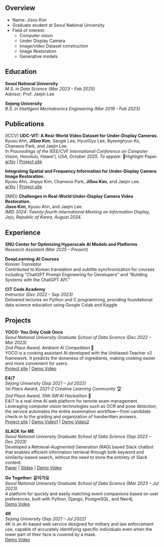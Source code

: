 ## Overview
- Name: Jisoo Kim
- Graduate student at Seoul National University
- Field of interest:
  - Computer vision
  - Under Display Camera
  - Image/video Dataset construction
  - Image Restoration
  - Generative models

## Education
**Seoul National University**     
_M.S. in Data Science (Mar 2023 - Feb 2025)_  
Advisor: Prof. Jaejin Lee

**Sejong University**    
_B.S. in Intelligent Mechatronics Engineering (Mar 2019 - Feb 2023)_

 
## Publications
[ICCV] **UDC-VIT: A Real-World Video Dataset for Under-Display Cameras.**   
Kyusu Ahn, **JiSoo Kim**, Sangik Lee, HyunGyu Lee, Byeonghyun Ko, Chanwoo Park, and Jaejin Lee.   
_In Proceedings of the IEEE/CVF International Conference on Computer Vision, Honolulu, Hawai’i, USA, October 2025. To appear._ 🏅Highlight Paper.  
[arXiv](https://arxiv.org/abs/2501.18545) | [Project site](https://mcrl.github.io/UDC)

**Integrating Spatial and Frequency Information for Under-Display Camera Image Restoration.**  
Kyusu Ahn, Jinpyo Kim, Chanwoo Park, **JiSoo Kim**, and Jaejin Lee.  
[arXiv](https://arxiv.org/abs/2501.18517) | [Project site](https://github.com/mcrl/SFIM)
  
[IMID] **Challenges in Real-World Under-Display Camera Video Restoration.**   
**Jisoo Kim**, Kyusu Ahn, and Jaejin Lee.  
_IMID 2024: Twenty-fourth International Meeting on Information Display, Jeju, Republic of Korea, August 2024._

## Experience

**SNU Center for Optimizing Hyperscale AI Models and Platforms**  
_Research Assistant (Mar 2025 – Present)_

**DeepLearning.AI Courses**  
_Korean Translator_  
Contributed to Korean translation and subtitle synchronization for courses including "ChatGPT Prompt Engineering for Developers" and "Building Systems with the ChatGPT API."  

**CIT Code Academy**  
_Instructor (Dec 2022 – Sep 2023)_  
Delivered lectures on Python and C programming, providing foundational data science education using Google Colab and Kaggle.



## Projects

**YOCO: You Only Cook Once**  
_Seoul National University Graduate School of Data Science (Dec 2022 – Mar 2023)_  
_2nd Place Award, Ambient AI Competition_ 🥈     
YOCO is a cooking assistant AI developed with the Unbiased-Teacher v2 framework. It predicts the doneness of ingredients, making cooking easier and more convenient for users.  
[Project site](https://github.com/SNU-YOCO/YOCO) | [Demo Video](https://youtu.be/nylaXRa7xTk?si=EuNJ2xkx2pxYAtpD)  

**E4/7**  
_Sejong University (Sep 2021 – Jul 2022)_  
_1st Place Award, 2021-2 Creative Learning Community_ 🏆  
_2nd Place Award, 10th SW·AI Hackathon_ 🥈    
E4/7 is a real-time AI web platform for remote exam management. Leveraging computer vision technologies such as OCR and pose detection, the service automates the entire examination workflow—from candidate check-in to the grading and organization of handwritten answers.  
[Project site](https://github.com/E4-7) | [Demo Video1](https://youtu.be/VMCRFsKPW48) | [Demo Video2](https://youtu.be/d06-pK4OCiM) 

**SLACK for ME**  
_Seoul National University Graduate School of Data Science (Sep 2023 – Dec 2023)_    
Developed a Retrieval-Augmented Generation (RAG) based Slack chatbot that enables efficient information retrieval through both keyword and similarity-based search, without the need to store the entirety of Slack content.  
[Paper](Projects/Slack_for_me/Personalized_Chatbot_Service_for_GSDS_Slack_Users.pdf) | [Slides](Projects/Slack_for_me/BKMS2_pj.pdf) | [Demo Video](https://youtu.be/EzfCC3uzGkY)

**Go Together: 같이가요**  
_Seoul National University Graduate School of Data Science (Mar 2023 – Jul 2023)_    
A platform for quickly and easily matching event companions based on user preferences, built with Python, Django, PostgreSQL, and Neo4j.  
[Demo Video](https://youtu.be/qLgDpgDTRYc?si=dpcyN57JdqdBlMeK&t=1509)  

**4K**  
_Sejong University (Sep 2021 – Jul 2022)_    
4K is an AI-based web service designed for military and law enforcement use, capable of accurately identifying specific individuals even when the lower part of their face is covered by a mask.  
[Demo Video](https://youtu.be/TfUcGMA7Zz0) 





